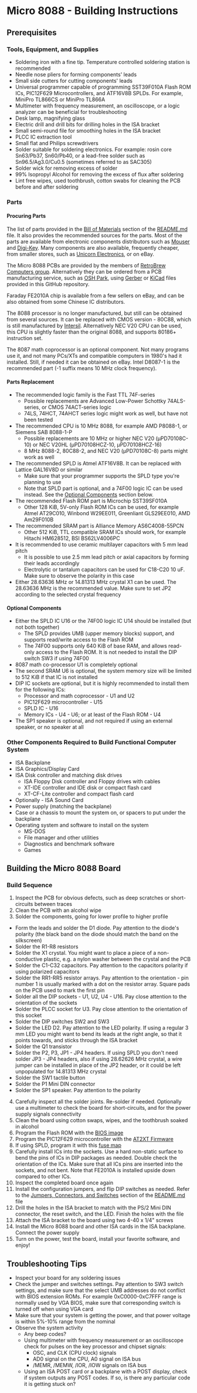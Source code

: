 # Micro 8088 - Building Instructions

## Prerequisites

### Tools, Equipment, and Supplies

* Soldering iron with a fine tip. Temperature controlled soldering station is recommended
* Needle nose pliers for forming components' leads
* Small side cutters for cutting components' leads
* Universal programmer capable of programming SST39F010A Flash ROM ICs, PIC12F629 Microcontrollers, and ATF16V8B SPLDs. For example, MiniPro TL866CS or MiniPro TL866A
* Multimeter with frequency measurement, an oscilloscope, or a logic analyzer can be beneficial for troubleshooting
* Desk lamp, magnifying glass
* Electric drill and drill bits for drilling holes in the ISA bracket
* Small semi-round file for smoothing holes in the ISA bracket
* PLCC IC extraction tool
* Small flat and Philips screwdrivers
* Solder suitable for soldering electronics. For example: rosin core Sn63/Pb37, Sn60/Pb40, or a lead-free solder such as Sn96.5/Ag3.0/Cu0.5 (sometimes referred to as SAC305)
* Solder wick for removing excess of solder
* 99% Isopropyl Alcohol for removing the excess of flux after soldering
* Lint free wipes, used toothbrush, cotton swabs for cleaning the PCB before and after soldering

### Parts

#### Procuring Parts
The list of parts provided in the [Bill of Materials](README.md#bill-of-materials---version-11) section of the [README.md](README.md) file. It also provides the recommended sources for the parts.
Most of the parts are available from electronic components distributors such as [Mouser](https://www.mouser.com/ProjectManager/ProjectDetail.aspx?AccessID=57e2f0df1d) and [Digi-Key](https://www.digikey.com).
Many components are also available, frequently cheaper, from smaller stores, such as [Unicorn Electronics](http://www.unicornelectronics.com/), or on eBay.

The Micro 8088 PCBs are provided by the members of [RetroBrew Computers group](https://retrobrewcomputers.org/doku.php?id=boardinventory#xi_8088_project_sergey_kiselev).
Alternatively they can be ordered from a PCB manufacturing service, such as [OSH Park](https://oshpark.com/shared_projects/xbWzfre6),
using [Gerber](gerber) or [KiCad](KiCad) files provided in this GitHub repository.

Faraday FE2010A chip is available from a few sellers on eBay, and can be also obtained from some Chinese IC distributors.

The 8088 processor is no longer manufactured, but still can be obtained from several sources.
It can be replaced with CMOS version - 80C88, which is still manufactured by [Intersil](https://www.intersil.com/en/products/space-and-harsh-environment/harsh-environment/microprocessors-and-peripherals/80C88.html).
Alternatively NEC V20 CPU can be used, this CPU is slightly faster than the original 8088, and supports 80186+ instruction set.

The 8087 math coprocessor is an optional component. Not many programs use it, and not many PCs/XTs and compatible computers in 1980's had it installed.
Still, if needed it can be obtained on eBay. Intel D8087-1 is the recommended part (-1 suffix means 10 MHz clock frequency).

#### Parts Replacement

* The recommended logic family is the Fast TTL 74F-series
  * Possible replacements are Advanced Low-Power Schottky 74ALS-series, or CMOS 74ACT-series logic
  * 74LS, 74HCT, 74AHCT series logic might work as well, but have not been tested
* The recommended CPU is 10 MHz 8088, for example AMD P8088-1, or Siemens SAB 8088-1-P
  * Possible replacements are 10 MHz or higher NEC V20 (μPD70108C-10) or NEC V20HL (μPD70108HCZ-10, μPD70108HCZ-16)
  * 8 MHz 8088-2, 80C88-2, and NEC V20 (μPD70108C-8) parts might work as well
* The recommended SPLD is Atmel ATF16V8B. It can be replaced with Lattice GAL16V8D or similar
  * Make sure that your programmer supports the SPLD type you're planning to use
  * Note that SPLD part is optional, and a 74F00 logic IC can be used instead. See the [Optional Components](#optional-components) section below.
* The recommended Flash ROM part is Microchip SST39SF010A
  * Other 128 KiB, 5V-only Flash ROM ICs can be used, for example Atmel AT29C010, Winbond W29EE011, Greenliant GLS29EE010, AMD Am29F010B
* The recommended SRAM part is Alliance Memory AS6C4008-55PCN
  * Other 512 KiB, TTL compatible SRAM ICs should work, for example Hitachi HM628512, BSI BS62LV4006PC
* It is recommended to use ceramic multilayer capacitors with 5 mm lead pitch
  * It is possible to use 2.5 mm lead pitch or axial capacitors by forming their leads accordingly
  * Electrolytic or tantalum capacitors can be used for C18-C20 10 uF. Make sure to observe the polarity in this case
* Either 28.63636 MHz or 14.81313 MHz crystal X1 can be used. The 28.63636 MHz is the recommended value. Make sure to set JP2 according to the selected crystal frequency

#### Optional Components

* Either the SPLD IC U16 or the 74F00 logic IC U14 should be installed (but not both together)
  * The SPLD provides UMB (upper memory blocks) support, and supports read/write access to the Flash ROM
  * The 74F00 supports only 640 KiB of base RAM, and allows read-only access to the Flash ROM. It is not needed to install the DIP switch SW3 if using 74F00
 * 8087 math co-processor U1 is completely optional
* The second SRAM U6 is optional, the system memory size will be limited to 512 KiB if that IC is not installed
* DIP IC sockets are optional, but it is highly recommended to install them for the following ICs:
  * Processor and math coprocessor - U1 and U2
  * PIC12F629 microcontroller - U15
  * SPLD IC - U16
  * Memory ICs - U4 - U6; or at least of the Flash ROM - U4
* The SP1 speaker is optional, and not required if using an external speaker, or no speaker at all

### Other Components Required to Build Functional Computer System

* ISA Backplane
* ISA Graphics/Display Card
* ISA Disk controller and matching disk drives
  * ISA Floppy Disk controller and Floppy drives with cables
  * XT-IDE controller and IDE disk or compact flash card
  * XT-CF-Lite controller and compact flash card
* Optionally - ISA Sound Card
* Power supply (matching the backplane)
* Case or a chassis to mount the system on, or spacers to put under the backplane
* Operating system and software to install on the system
  * MS-DOS
  * File manager and other utilities
  * Diagnostics and benchmark software
  * Games

## Building the Micro 8088 Board

### Build Sequence

1. Inspect the PCB for obvious defects, such as deep scratches or short-circuits between traces
2. Clean the PCB with an alcohol wipe
3. Solder the components, going for lower profile to higher profile
  * Form the leads and solder the D1 diode. Pay attention to the diode's polarity (the black band on the diode should match the band on the silkscreen)
  * Solder the R1-R8 resistors
  * Solder the X1 crystal. You might want to place a piece of a non-conductive plastic, e.g. a nylon washer between the crystal and the PCB
  * Solder the C1-C32 capacitors. Pay attention to the capacitors polarity if using polarized capacitors
  * Solder the RR1-RR5 resistor arrays. Pay attention to the orientation - pin number 1 is usually marked with a dot on the resistor array. Square pads on the PCB used to mark the first pin
  * Solder all the DIP sockets - U1, U2, U4 - U16. Pay close attention to the orientation of the sockets
  * Solder the PLCC socket for U3. Pay close attention to the orientation of this socket
  * Solder the DIP switches SW2 and SW3
  * Solder the LED D2. Pay attention to the LED polarity. If using a regular 3 mm LED you might want to bend its leads at the right angle, so that it points towards, and sticks through the ISA bracket
  * Solder the Q1 transistor
  * Solder the P2, P3, JP1 - JP4 headers. If using SPLD you don't need solder JP3 - JP4 headers, also if using 28.62626 MHz crystal, a wire jumper can be installed in place of the JP2 header, or it could be left unpopulated for 14.81313 MHz crystal
  * Solder the SW1 tactile button
  * Solder the P1 Mini DIN connector
  * Solder the SP1 speaker. Pay attention to the polarity
4. Carefully inspect all the solder joints. Re-solder if needed. Optionally use a multimeter to check the board for short-circuits, and for the power supply signals connectivity
5. Clean the board using cotton swaps, wipes, and the toothbrush soaked in alcohol
6. Program the Flash ROM with the [BIOS image](BIOS)
7. Program the PIC12F629 microcontroller with the [AT2XT Firmware](www.vcfed.org/forum/showthread.php?26426-AT2XT-keyboard-converter)
8. If using SPLD, program it with this [fuse map](SPLD/micro_8088_prod.jed)
9. Carefully install ICs into the sockets. Use a hard non-static surface to bend the pins of ICs in DIP packages as needed. Double check the orientation of the ICs. Make sure that all ICs pins are inserted into the sockets, and not bent. Note that FE2010A is installed upside down compared to other ICs.
10. Inspect the completed board once again
11. Install the configuration jumpers, and flip DIP switches as needed. Refer to the [Jumpers, Connectors, and Switches](README.md#jumpers-connectors-and-switches) section of the [README.md](README.md) file
12. Drill the holes in the ISA bracket to match with the PS/2 Mini DIN connector, the reset switch, and the LED. Finish the holes with the file
13. Attach the ISA bracket to the board using two 4-40 x 1/4" screws
14. Install the Micro 8088 board and other ISA cards in the ISA backplane. Connect the power supply
15. Turn on the power, test the board, install your favorite software, and enjoy!

## Troubleshooting Tips

* Inspect your board for any soldering issues
* Check the jumper and switches settings. Pay attention to SW3 switch settings, and make sure that the select UMB addresses do not conflict with BIOS extension ROMs. For example 0xC0000-0xC7FFF range is normally used by VGA BIOS, make sure that corresponding switch is turned off when using VGA card
* Make sure that your system is getting the power, and that power voltage is within 5%-10% range from the nominal
* Observe the system activity
  * Any beep codes?
  * Using multimeter with frequency measurement or an oscilloscope check for pulses on the key processor and chipset signals:
    * OSC, and CLK (CPU clock) signals
    * AD0 signal on the CPU, A0 signal on ISA bus
    * /MEMR, /MEMW, /IOR, /IOW signals on ISA bus
  * Using an ISA POST card or a backplane with a POST display, check if system outputs any POST codes. If so, is there any particular code it is getting stuck on?
  
